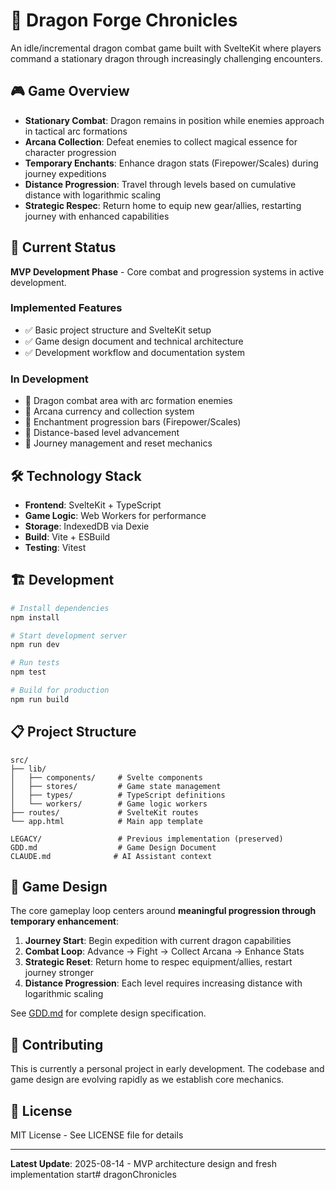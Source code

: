 # 🐉 Dragon Forge Chronicles

An idle/incremental dragon combat game built with SvelteKit where players command a stationary dragon through increasingly challenging encounters.

## 🎮 Game Overview

- **Stationary Combat**: Dragon remains in position while enemies approach in tactical arc formations
- **Arcana Collection**: Defeat enemies to collect magical essence for character progression  
- **Temporary Enchants**: Enhance dragon stats (Firepower/Scales) during journey expeditions
- **Distance Progression**: Travel through levels based on cumulative distance with logarithmic scaling
- **Strategic Respec**: Return home to equip new gear/allies, restarting journey with enhanced capabilities

## 🚀 Current Status

**MVP Development Phase** - Core combat and progression systems in active development.

### Implemented Features
- ✅ Basic project structure and SvelteKit setup
- ✅ Game design document and technical architecture
- ✅ Development workflow and documentation system

### In Development
- 🔄 Dragon combat area with arc formation enemies
- 🔄 Arcana currency and collection system
- 🔄 Enchantment progression bars (Firepower/Scales)
- 🔄 Distance-based level advancement
- 🔄 Journey management and reset mechanics

## 🛠️ Technology Stack

- **Frontend**: SvelteKit + TypeScript
- **Game Logic**: Web Workers for performance
- **Storage**: IndexedDB via Dexie
- **Build**: Vite + ESBuild
- **Testing**: Vitest

## 🏗️ Development

```bash
# Install dependencies
npm install

# Start development server
npm run dev

# Run tests
npm test

# Build for production
npm run build
```

## 📋 Project Structure

```
src/
├── lib/
│   ├── components/     # Svelte components
│   ├── stores/         # Game state management
│   ├── types/          # TypeScript definitions
│   └── workers/        # Game logic workers
├── routes/             # SvelteKit routes
└── app.html            # Main app template

LEGACY/                 # Previous implementation (preserved)
GDD.md                  # Game Design Document
CLAUDE.md              # AI Assistant context
```

## 🎯 Game Design

The core gameplay loop centers around **meaningful progression through temporary enhancement**:

1. **Journey Start**: Begin expedition with current dragon capabilities
2. **Combat Loop**: Advance → Fight → Collect Arcana → Enhance Stats
3. **Strategic Reset**: Return home to respec equipment/allies, restart journey stronger
4. **Distance Progression**: Each level requires increasing distance with logarithmic scaling

See [GDD.md](GDD.md) for complete design specification.

## 🤝 Contributing

This is currently a personal project in early development. The codebase and game design are evolving rapidly as we establish core mechanics.

## 📄 License

MIT License - See LICENSE file for details

---

**Latest Update**: 2025-08-14 - MVP architecture design and fresh implementation start# dragonChronicles

